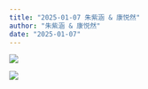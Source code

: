 ```yaml
---
title: "2025-01-07 朱紫涵 & 康悦然"
author: "朱紫涵 & 康悦然"
date: "2025-01-07"
---
```


![](https://box.zh.yuazhi.cn/410/note/20.jpg)

![](https://box.zh.yuazhi.cn/410/note/21.jpg)
